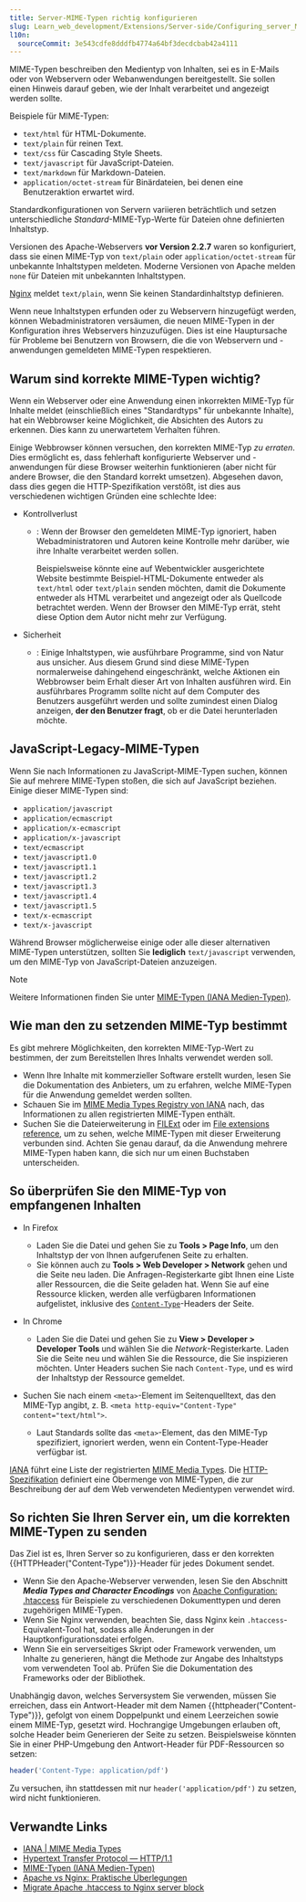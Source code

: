 ```yaml
---
title: Server-MIME-Typen richtig konfigurieren
slug: Learn_web_development/Extensions/Server-side/Configuring_server_MIME_types
l10n:
  sourceCommit: 3e543cdfe8dddfb4774a64bf3decdcbab42a4111
---
```


MIME-Typen beschreiben den Medientyp von Inhalten, sei es in E-Mails oder von Webservern oder Webanwendungen bereitgestellt. Sie sollen einen Hinweis darauf geben, wie der Inhalt verarbeitet und angezeigt werden sollte.

Beispiele für MIME-Typen:

- `text/html` für HTML-Dokumente.
- `text/plain` für reinen Text.
- `text/css` für Cascading Style Sheets.
- `text/javascript` für JavaScript-Dateien.
- `text/markdown` für Markdown-Dateien.
- `application/octet-stream` für Binärdateien, bei denen eine Benutzeraktion erwartet wird.

Standardkonfigurationen von Servern variieren beträchtlich und setzen unterschiedliche _Standard_-MIME-Typ-Werte für Dateien ohne definierten Inhaltstyp.

Versionen des Apache-Webservers **vor Version 2.2.7** waren so konfiguriert, dass sie einen MIME-Typ von `text/plain` oder `application/octet-stream` für unbekannte Inhaltstypen meldeten. Moderne Versionen von Apache melden `none` für Dateien mit unbekannten Inhaltstypen.

[Nginx](https://nginx.org/) meldet `text/plain`, wenn Sie keinen Standardinhaltstyp definieren.

Wenn neue Inhaltstypen erfunden oder zu Webservern hinzugefügt werden, können Webadministratoren versäumen, die neuen MIME-Typen in der Konfiguration ihres Webservers hinzuzufügen. Dies ist eine Hauptursache für Probleme bei Benutzern von Browsern, die die von Webservern und -anwendungen gemeldeten MIME-Typen respektieren.

## Warum sind korrekte MIME-Typen wichtig?

Wenn ein Webserver oder eine Anwendung einen inkorrekten MIME-Typ für Inhalte meldet (einschließlich eines "Standardtyps" für unbekannte Inhalte), hat ein Webbrowser keine Möglichkeit, die Absichten des Autors zu erkennen. Dies kann zu unerwartetem Verhalten führen.

Einige Webbrowser können versuchen, den korrekten MIME-Typ _zu erraten_. Dies ermöglicht es, dass fehlerhaft konfigurierte Webserver und -anwendungen für diese Browser weiterhin funktionieren (aber nicht für andere Browser, die den Standard korrekt umsetzen). Abgesehen davon, dass dies gegen die HTTP-Spezifikation verstößt, ist dies aus verschiedenen wichtigen Gründen eine schlechte Idee:

- Kontrollverlust

  - : Wenn der Browser den gemeldeten MIME-Typ ignoriert, haben Webadministratoren und Autoren keine Kontrolle mehr darüber, wie ihre Inhalte verarbeitet werden sollen.

    Beispielsweise könnte eine auf Webentwickler ausgerichtete Website bestimmte Beispiel-HTML-Dokumente entweder als `text/html` oder `text/plain` senden möchten, damit die Dokumente entweder als HTML verarbeitet und angezeigt oder als Quellcode betrachtet werden. Wenn der Browser den MIME-Typ errät, steht diese Option dem Autor nicht mehr zur Verfügung.

- Sicherheit
  - : Einige Inhaltstypen, wie ausführbare Programme, sind von Natur aus unsicher. Aus diesem Grund sind diese MIME-Typen normalerweise dahingehend eingeschränkt, welche Aktionen ein Webbrowser beim Erhalt dieser Art von Inhalten ausführen wird. Ein ausführbares Programm sollte nicht auf dem Computer des Benutzers ausgeführt werden und sollte zumindest einen Dialog anzeigen, **der den Benutzer fragt**, ob er die Datei herunterladen möchte.

## JavaScript-Legacy-MIME-Typen

Wenn Sie nach Informationen zu JavaScript-MIME-Typen suchen, können Sie auf mehrere MIME-Typen stoßen, die sich auf JavaScript beziehen. Einige dieser MIME-Typen sind:

- `application/javascript`
- `application/ecmascript`
- `application/x-ecmascript`
- `application/x-javascript`
- `text/ecmascript`
- `text/javascript1.0`
- `text/javascript1.1`
- `text/javascript1.2`
- `text/javascript1.3`
- `text/javascript1.4`
- `text/javascript1.5`
- `text/x-ecmascript`
- `text/x-javascript`

Während Browser möglicherweise einige oder alle dieser alternativen MIME-Typen unterstützen, sollten Sie **lediglich** `text/javascript` verwenden, um den MIME-Typ von JavaScript-Dateien anzuzeigen.

> [!NOTE]
> Weitere Informationen finden Sie unter [MIME-Typen (IANA Medien-Typen)](/de/docs/Web/HTTP/Guides/MIME_types).

## Wie man den zu setzenden MIME-Typ bestimmt

Es gibt mehrere Möglichkeiten, den korrekten MIME-Typ-Wert zu bestimmen, der zum Bereitstellen Ihres Inhalts verwendet werden soll.

- Wenn Ihre Inhalte mit kommerzieller Software erstellt wurden, lesen Sie die Dokumentation des Anbieters, um zu erfahren, welche MIME-Typen für die Anwendung gemeldet werden sollten.
- Schauen Sie im [MIME Media Types Registry von IANA](https://www.iana.org/assignments/media-types/media-types.xhtml) nach, das Informationen zu allen registrierten MIME-Typen enthält.
- Suchen Sie die Dateierweiterung in [FILExt](https://filext.com/) oder im [File extensions reference](https://www.file-extensions.org/), um zu sehen, welche MIME-Typen mit dieser Erweiterung verbunden sind. Achten Sie genau darauf, da die Anwendung mehrere MIME-Typen haben kann, die sich nur um einen Buchstaben unterscheiden.

## So überprüfen Sie den MIME-Typ von empfangenen Inhalten

- In Firefox

  - Laden Sie die Datei und gehen Sie zu **Tools > Page Info**, um den Inhaltstyp der von Ihnen aufgerufenen Seite zu erhalten.
  - Sie können auch zu **Tools > Web Developer > Network** gehen und die Seite neu laden. Die Anfragen-Registerkarte gibt Ihnen eine Liste aller Ressourcen, die die Seite geladen hat. Wenn Sie auf eine Ressource klicken, werden alle verfügbaren Informationen aufgelistet, inklusive des [`Content-Type`](/de/docs/Web/HTTP/Reference/Headers/Content-Type)-Headers der Seite.

- In Chrome

  - Laden Sie die Datei und gehen Sie zu **View > Developer > Developer Tools** und wählen Sie die _Network_-Registerkarte. Laden Sie die Seite neu und wählen Sie die Ressource, die Sie inspizieren möchten. Unter Headers suchen Sie nach `Content-Type`, und es wird der Inhaltstyp der Ressource gemeldet.

- Suchen Sie nach einem `<meta>`-Element im Seitenquelltext, das den MIME-Typ angibt, z. B. `<meta http-equiv="Content-Type" content="text/html">`.
  - Laut Standards sollte das `<meta>`-Element, das den MIME-Typ spezifiziert, ignoriert werden, wenn ein Content-Type-Header verfügbar ist.

[IANA](https://www.iana.org/) führt eine Liste der registrierten [MIME Media Types](https://www.iana.org/assignments/media-types/media-types.xhtml). Die [HTTP-Spezifikation](https://www.w3.org/Protocols/rfc2616/rfc2616.html) definiert eine Obermenge von MIME-Typen, die zur Beschreibung der auf dem Web verwendeten Medientypen verwendet wird.

## So richten Sie Ihren Server ein, um die korrekten MIME-Typen zu senden

Das Ziel ist es, Ihren Server so zu konfigurieren, dass er den korrekten {{HTTPHeader("Content-Type")}}-Header für jedes Dokument sendet.

- Wenn Sie den Apache-Webserver verwenden, lesen Sie den Abschnitt **_Media Types and Character Encodings_** von [Apache Configuration: .htaccess](/de/docs/Learn_web_development/Extensions/Server-side/Apache_Configuration_htaccess) für Beispiele zu verschiedenen Dokumenttypen und deren zugehörigen MIME-Typen.
- Wenn Sie Nginx verwenden, beachten Sie, dass Nginx kein `.htaccess`-Equivalent-Tool hat, sodass alle Änderungen in der Hauptkonfigurationsdatei erfolgen.
- Wenn Sie ein serverseitiges Skript oder Framework verwenden, um Inhalte zu generieren, hängt die Methode zur Angabe des Inhaltstyps vom verwendeten Tool ab. Prüfen Sie die Dokumentation des Frameworks oder der Bibliothek.

Unabhängig davon, welches Serversystem Sie verwenden, müssen Sie erreichen, dass ein Antwort-Header mit dem Namen {{httpheader("Content-Type")}}, gefolgt von einem Doppelpunkt und einem Leerzeichen sowie einem MIME-Typ, gesetzt wird. Hochrangige Umgebungen erlauben oft, solche Header beim Generieren der Seite zu setzen. Beispielsweise könnten Sie in einer PHP-Umgebung den Antwort-Header für PDF-Ressourcen so setzen:

```php
header('Content-Type: application/pdf')
```

Zu versuchen, ihn stattdessen mit nur `header('application/pdf')` zu setzen, wird nicht funktionieren.

## Verwandte Links

- [IANA | MIME Media Types](https://www.iana.org/assignments/media-types/media-types.xhtml)
- [Hypertext Transfer Protocol — HTTP/1.1](https://www.w3.org/Protocols/rfc2616/rfc2616.html)
- [MIME-Typen (IANA Medien-Typen)](/de/docs/Web/HTTP/Guides/MIME_types)
- [Apache vs Nginx: Praktische Überlegungen](https://www.digitalocean.com/community/tutorials/apache-vs-nginx-practical-considerations)
- [Migrate Apache .htaccess to Nginx server block](https://barryvanveen.nl/articles/56-migrate-apache-htaccess-to-nginx-server-block/)
